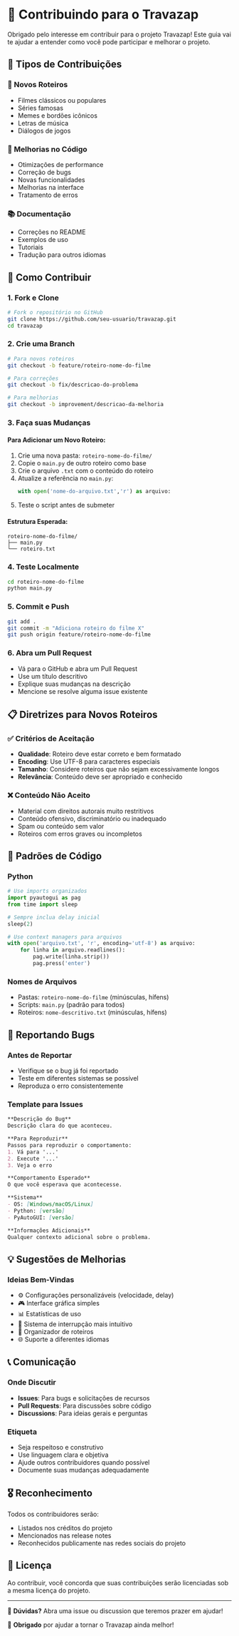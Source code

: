 # 🤝 Contribuindo para o Travazap

Obrigado pelo interesse em contribuir para o projeto Travazap! Este guia vai te ajudar a entender como você pode participar e melhorar o projeto.

## 🎯 Tipos de Contribuições

### 📝 Novos Roteiros
- Filmes clássicos ou populares
- Séries famosas
- Memes e bordões icônicos
- Letras de música
- Diálogos de jogos

### 🔧 Melhorias no Código
- Otimizações de performance
- Correção de bugs
- Novas funcionalidades
- Melhorias na interface
- Tratamento de erros

### 📚 Documentação
- Correções no README
- Exemplos de uso
- Tutoriais
- Tradução para outros idiomas

## 🚀 Como Contribuir

### 1. Fork e Clone
```bash
# Fork o repositório no GitHub
git clone https://github.com/seu-usuario/travazap.git
cd travazap
```

### 2. Crie uma Branch
```bash
# Para novos roteiros
git checkout -b feature/roteiro-nome-do-filme

# Para correções
git checkout -b fix/descricao-do-problema

# Para melhorias
git checkout -b improvement/descricao-da-melhoria
```

### 3. Faça suas Mudanças

#### Para Adicionar um Novo Roteiro:
1. Crie uma nova pasta: `roteiro-nome-do-filme/`
2. Copie o `main.py` de outro roteiro como base
3. Crie o arquivo `.txt` com o conteúdo do roteiro
4. Atualize a referência no `main.py`:
   ```python
   with open('nome-do-arquivo.txt','r') as arquivo:
   ```
5. Teste o script antes de submeter

#### Estrutura Esperada:
```
roteiro-nome-do-filme/
├── main.py
└── roteiro.txt
```

### 4. Teste Localmente
```bash
cd roteiro-nome-do-filme
python main.py
```

### 5. Commit e Push
```bash
git add .
git commit -m "Adiciona roteiro do filme X"
git push origin feature/roteiro-nome-do-filme
```

### 6. Abra um Pull Request
- Vá para o GitHub e abra um Pull Request
- Use um título descritivo
- Explique suas mudanças na descrição
- Mencione se resolve alguma issue existente

## 📋 Diretrizes para Novos Roteiros

### ✅ Critérios de Aceitação
- **Qualidade**: Roteiro deve estar correto e bem formatado
- **Encoding**: Use UTF-8 para caracteres especiais
- **Tamanho**: Considere roteiros que não sejam excessivamente longos
- **Relevância**: Conteúdo deve ser apropriado e conhecido

### ❌ Conteúdo Não Aceito
- Material com direitos autorais muito restritivos
- Conteúdo ofensivo, discriminatório ou inadequado
- Spam ou conteúdo sem valor
- Roteiros com erros graves ou incompletos

## 🔧 Padrões de Código

### Python
```python
# Use imports organizados
import pyautogui as pag
from time import sleep

# Sempre inclua delay inicial
sleep(2)

# Use context managers para arquivos
with open('arquivo.txt', 'r', encoding='utf-8') as arquivo:
    for linha in arquivo.readlines():
        pag.write(linha.strip())
        pag.press('enter')
```

### Nomes de Arquivos
- Pastas: `roteiro-nome-do-filme` (minúsculas, hífens)
- Scripts: `main.py` (padrão para todos)
- Roteiros: `nome-descritivo.txt` (minúsculas, hífens)

## 🐛 Reportando Bugs

### Antes de Reportar
- Verifique se o bug já foi reportado
- Teste em diferentes sistemas se possível
- Reproduza o erro consistentemente

### Template para Issues
```markdown
**Descrição do Bug**
Descrição clara do que aconteceu.

**Para Reproduzir**
Passos para reproduzir o comportamento:
1. Vá para '...'
2. Execute '...'
3. Veja o erro

**Comportamento Esperado**
O que você esperava que acontecesse.

**Sistema**
- OS: [Windows/macOS/Linux]
- Python: [versão]
- PyAutoGUI: [versão]

**Informações Adicionais**
Qualquer contexto adicional sobre o problema.
```

## 💡 Sugestões de Melhorias

### Ideias Bem-Vindas
- ⚙️ Configurações personalizáveis (velocidade, delay)
- 🎮 Interface gráfica simples
- 📊 Estatísticas de uso
- 🔄 Sistema de interrupção mais intuitivo
- 📁 Organizador de roteiros
- 🌐 Suporte a diferentes idiomas

## 📞 Comunicação

### Onde Discutir
- **Issues**: Para bugs e solicitações de recursos
- **Pull Requests**: Para discussões sobre código
- **Discussions**: Para ideias gerais e perguntas

### Etiqueta
- Seja respeitoso e construtivo
- Use linguagem clara e objetiva
- Ajude outros contribuidores quando possível
- Documente suas mudanças adequadamente

## 🎖️ Reconhecimento

Todos os contribuidores serão:
- Listados nos créditos do projeto
- Mencionados nas release notes
- Reconhecidos publicamente nas redes sociais do projeto

## 📄 Licença

Ao contribuir, você concorda que suas contribuições serão licenciadas sob a mesma licença do projeto.

---

💬 **Dúvidas?** Abra uma issue ou discussion que teremos prazer em ajudar!

🙏 **Obrigado** por ajudar a tornar o Travazap ainda melhor!